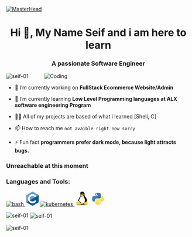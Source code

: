 [![MasterHead](https://i.ibb.co/v1TYkX3/dfredg5-0a60e875-646e-4d6c-bb91-73086f012808.gif)](https://rishavchanda.io)
<h1 align="center">Hi 👋, My Name Seif and i am here to learn</h1>
<h3 align="center">A passionate Software Engineer</h3>
<img align="right" alt="Coding" width="400" src="https://thumbs.gfycat.com/MixedSkinnyArcticfox-max-1mb.gif">

<p align="left"> <img src="https://komarev.com/ghpvc/?username=seif-01&label=Profile%20views&color=0e75b6&style=flat" alt="seif-01" /> </p>

- 🔭 I’m currently working on **FullStack Ecommerce Website/Admin**

- 🌱 I’m currently learning **Low Level Programming languages at ALX software engineering Program**

- 👨‍💻 All of my projects are based of what i learned [Shell, C]

- 📫 How to reach me ```not avaible right now sorry```

- ⚡ Fun fact **programmers prefer dark mode, because light attracts bugs.**

<h3 align="left">Unreachable at this moment</h3>

<h3 align="left">Languages and Tools:</h3>
<p align="left"> <a href="https://www.gnu.org/software/bash/" target="_blank" rel="noreferrer"> <img src="https://www.vectorlogo.zone/logos/gnu_bash/gnu_bash-icon.svg" alt="bash" width="40" height="40"/> </a> <a href="https://www.cprogramming.com/" target="_blank" rel="noreferrer"> <img src="https://raw.githubusercontent.com/devicons/devicon/master/icons/c/c-original.svg" alt="c" width="40" height="40"/><img src="https://www.vectorlogo.zone/logos/kubernetes/kubernetes-icon.svg" alt="kubernetes" width="40" height="40"/> </a> <a href="https://www.linux.org/" target="_blank" rel="noreferrer"> <img src="https://raw.githubusercontent.com/devicons/devicon/master/icons/linux/linux-original.svg" alt="linux" width="40" height="40"/></a> <a href="https://www.python.org" target="_blank" rel="noreferrer"> <img src="https://raw.githubusercontent.com/devicons/devicon/master/icons/python/python-original.svg" alt="python" width="40" height="40"/> </a> <p><img align="left" src="https://github-readme-stats.vercel.app/api/top-langs?username=seif-01&show_icons=true&locale=en&layout=compact" alt="seif-01" /></p>

<p>&nbsp;<img align="center" src="https://github-readme-stats.vercel.app/api?username=seif-01&show_icons=true&locale=en" alt="seif-01" /></p>

<p><img align="center" src="https://github-readme-streak-stats.herokuapp.com/?user=seif-01&" alt="seif-01" /></p>
